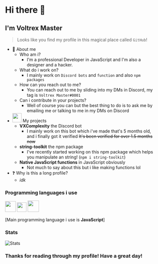 # Hi there 👋
## I'm Voltrex Master

> Looks like you find my profile in this magical place called `GitHub`!

- 👤 About me 
  - Who am i?
    - I'm a professional Developer in JavaScript and I'm also a designer and a hacker.
  - What do i work on?
    - I mainly work on `Discord bots` and `function` and also `npm packages`
  - How can you reach out to me?
    - You can reach out to me by sliding into my DMs in Discord, my tag is `Voltrex Master#0001`
  - Can i contribute in your projects?
    - Well of course you can but the best thing to do is to ask me by emailing me or talking to me in my DMs on Discord
- <img src="https://discordia.me/uploads/badges/verified_developer_badge.png" width=30> My projects
  - **VXComplexity** the Discord bot
    - I mainly work on this bot which i've made that's 5 months old, and i finally got it verified ~~It's been verified for over 1.5 months now~~
  - **string-toolkit** the npm package
    - I've recently started working on this npm package which helps you manipulate an string! (`npm i string-toolkit`)
  - **Native JavaScript functions** in JavaScript obviously
    - Not much to say about this but i like making functions lol
- ❓ Why is this a long profile?
  - _idk_

### Programming languages i use
<img src="https://upload.wikimedia.org/wikipedia/commons/thumb/9/99/Unofficial_JavaScript_logo_2.svg/512px-Unofficial_JavaScript_logo_2.svg.png" width=35> <img src="https://raw.githubusercontent.com/isocpp/logos/master/cpp_logo.png" width=31> <img src="https://logosvector.net/wp-content/uploads/2013/03/java-eps-vector-logo.png" width=37>

[Main programming language i use is **JavaScript**]

### Stats

![Stats](https://github-readme-stats.vercel.app/api?username=VoltrexMaster&theme=algolia)
### Thanks for reading through my profile! Have a great day!
